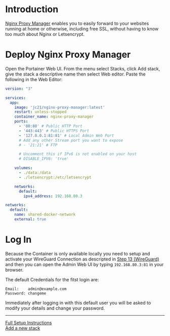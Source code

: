 # Introduction

[Nginx Proxy Manager](https://nginxproxymanager.com/) enables you to easily forward to your websites running at home or
otherwise, including free SSL, without having to know too much about Nginx or Letsencrypt.

# Deploy Nginx Proxy Manager

Open the Portainer Web UI.
From the menu select Stacks, click Add stack, give the stack a descriptive name then select Web editor.
Paste the following in the Web Editor:

``` yaml
version: "3"

services:
  app:
    image: 'jc21/nginx-proxy-manager:latest'
    restart: unless-stopped
    container_name: nginx-proxy-manager
    ports:
      - '80:80' # Public HTTP Port
      - '443:443' # Public HTTPS Port
      - '127.0.0.1:81:81' # Local Admin Web Port
      # Add any other Stream port you want to expose
      # - '21:21' # FTP

      # Uncomment this if IPv6 is not enabled on your host
      # DISABLE_IPV6: 'true'

    volumes:
      - ./data:/data
      - ./letsencrypt:/etc/letsencrypt

    networks:
      default:
        ipv4_address: 192.168.80.3

networks:
  default:
    name: shared-docker-network
    external: true
```

# Log In

Because the Container is only available locally you need to setup and activate your WireGuard Connection as descripted
in [Step 13 (WireGuard)](../steps/wireguard.md) and then you can open the Admin Web UI by typing ```192.168.80.3:81``` in your
browser.

The default Credentials for the fitst login are:

```
Email:    admin@example.com
Password: changeme
```

Immediately after logging in with this default user you will be asked to modify your details and change your password.

---
[Full Setup Instructions](https://nginxproxymanager.com/setup/)  
[Add a new stack](https://docs.portainer.io/user/docker/stacks/add)
